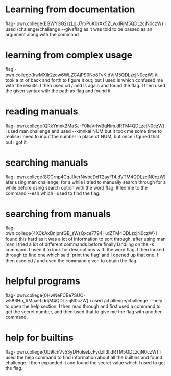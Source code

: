 # Learning from documentation 
flag- pwn.college{EGWYGG2rzLglJ7rxPuK0rXk5ZLw.dRjM5QDLzcjN0czW}
i used /chalenge/challenge --giveflag as it was told to be passed as an argument along with the command 

# learning from complex usage 
flag - pwn.college{kwMXilr2zcw6WLZCAjPS0No8TvK.dVjM5QDLzcjN0czW}
it took a bt of back and forth to figure it out, but I used ls which confused me with the results. I then used cd / and ls again and found the flag. I then used the given syntax with the path as flag and found it. 

# reading manuals
flag- pwn.college{QRkYmnk2MaSJ-F0IiaVrIwBqNim.dRTM4QDLzcjN0czW}
I used man challenge and used --kmnkai NUM but it took me some time to realise i need to input the number in place of NUM, but once i fgured that out i got it

# searching manuals
flag- pwn.college{8CCrnp4CqJlAerNwbcDdT2ayfT4.dVTM4QDLzcjN0czW}
afer using man challenge, for a while i tried to manually search through for a while before using search option with the word flag. It led me to the command --esh which i used to find the flag. 

# searching from manuals 
flag- pwn.college{4XCkAxBnjpnfGB_sWsQxce7794H.dZTM4QDLzcjN0czW}
i found this hard as it was a lot of information to sort through. after using man man I tried a lot of different commands before finally landiing on the -k command. I used it to look for descriptions with the word flag. I then looked through to find one which said 'print the flag' and I opened up that one. I then used cd / and used the command given to obtain the flag. 

# helpful programs 
flag- pwn.college{0HwNeFCBe7SUO-w583Ho_RMaaiR.ddjM4QDLzcjN0czW}
i used /challenge/challenge --help to open the help section. I then read through and first used a command to get the secret number, and then used that to give me the flag with another command. 

# help for builtins 
flag- pwn.college{Ub9IcnVv53yDHolseLcFydzlI3l.dRTM5QDLzcjN0czW}
i used the help command to find information about all the builtins and found challenge. I then expanded it and found the secret value which I used to get the flag. 




